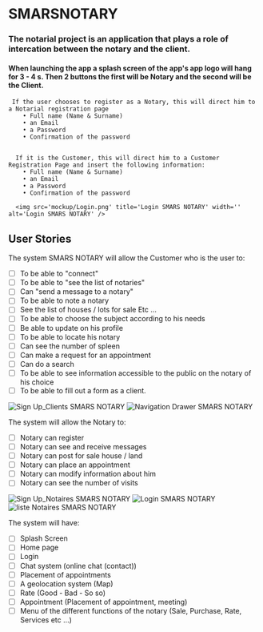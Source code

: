﻿# SMARSNOTARY

### The notarial project is an application that plays a role of intercation between the notary and the client.
  
 #### When launching the app a splash screen of the app's app logo will hang for 3 - 4 s. Then 2 buttons the first will be Notary and the second will be the Client.
     
     If the user chooses to register as a Notary, this will direct him to a Notarial registration page
        • Full name (Name & Surname)
        • an Email
        • a Password
        • Confirmation of the password
    
      
      If it is the Customer, this will direct him to a Customer Registration Page and insert the following information:
        • Full name (Name & Surname)
        • an Email
        • a Password
        • Confirmation of the password
        
      <img src='mockup/Login.png' title='Login SMARS NOTARY' width='' alt='Login SMARS NOTARY' />
     
  ## User Stories
  
  The system SMARS NOTARY will allow the Customer who is the user to:
  
  - [ ] To be able to "connect"
  - [ ] To be able to "see the list of notaries"
  - [ ] Can "send a message to a notary"
  - [ ] To be able to note a notary
  - [ ] See the list of houses / lots for sale Etc ...
  - [ ] To be able to choose the subject according to his needs
  - [ ] Be able to update on his profile
  - [ ] To be able to locate his notary
  - [ ] Can see the number of spleen
  - [ ] Can make a request for an appointment
  - [ ] Can do a search
  - [ ] To be able to see information accessible to the public on the notary of his choice
  - [ ] To be able to fill out a form as a client.
  
   <img src='mockup/Sign Up_Clients.png' title='Sign Up_Clients SMARS NOTARY' width='' alt='Sign Up_Clients SMARS NOTARY' />
   
   
  <img src='mockup/Navigation Drawer.png' title='Navigation Drawer SMARS NOTARY' width='' alt='Navigation Drawer SMARS NOTARY' />
  
  
  The system will allow the Notary to:
  
  - [ ] Notary can register
  - [ ] Notary can see and receive messages
  - [ ] Notary can post for sale house / land
  - [ ] Notary can place an appointment
  - [ ] Notary can modify information about him
  - [ ] Notary can see the number of visits
  
  <img src='mockup/Sign Up_Notaires.png' title='Sign Up_Notaires SMARS NOTARY' width='' alt='Sign Up_Notaires SMARS NOTARY' />
  
  <img src='mockup/A Vendre.png' title='Login SMARS NOTARY' width='' alt='Login SMARS NOTARY' />
     
   <img src='mockup/liste Notaires.png' title='liste Notaires SMARS NOTARY' width='' alt='liste Notaires SMARS NOTARY' />
  
  
  The system will have:
  
  - [ ] Splash Screen
  - [ ] Home page
  - [ ] Login
  - [ ] Chat system (online chat (contact))
  - [ ] Placement of appointments
  - [ ] A geolocation system (Map)
  - [ ] Rate (Good - Bad - So so)
  - [ ] Appointment (Placement of appointment, meeting)
  - [ ] Menu of the different functions of the notary (Sale, Purchase, Rate, Services etc ...)
